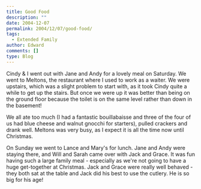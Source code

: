 ```yaml
---
title: Good Food
description: ""
date: 2004-12-07
permalink: 2004/12/07/good-food/
tags:
  - Extended Family
author: Edward
comments: []
type: Blog
---
```


Cindy & I went out with Jane and Andy for a lovely meal on Saturday. We
went to Meltons, the restaurant where I used to work as a waiter. We
were upstairs, which was a slight problem to start with, as it took
Cindy quite a while to get up the stairs. But once we were up it was
better than being on the ground floor because the toilet is on the same
level rather than down in the basement!

We all ate too much (I had a fantastic bouillabaisse and three of the
four of us had blue cheese and walnut gnocchi for starters), pulled
crackers and drank well. Meltons was very busy, as I expect it is all
the time now until Christmas.

On Sunday we went to Lance and Mary\'s for lunch. Jane and Andy were
staying there, and Will and Sarah came over with Jack and Grace. It was
fun having such a large family meal - especially as we\'re not going to
have a huge get-together at Christmas. Jack and Grace were really well
behaved - they both sat at the table and Jack did his best to use the
cutlery. He is so big for his age!

